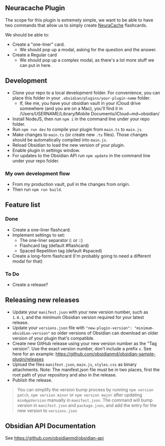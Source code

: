 ## Neuracache Plugin
The scope for this plugin is extremely simple, we want to be able to have two commands that allow us to simply create [NeuraCache](https://neuracache.com/) flashcards. 

We should be able to:
- Create a "one-liner" card.
  - We should pop up a modal, asking for the question and the answer.
- Create a Regular card 
  - We should pop up a complex modal, as there's a lot more stuff we can put in here.

## Development

- Clone your repo to a local development folder. For convenience, you can place this folder in your `.obsidian/plugins/your-plugin-name` folder.
  - If, like me, you have your obsidian vault in your iCloud drive somewhere (and you are on a Mac), you'll find it in /Users/USERNAME/Library/Mobile Documents/iCloud~md~obsidian/
- Install NodeJS, then run `npm i` in the command line under your repo folder.
- Run `npm run dev` to compile your plugin from `main.ts` to `main.js`.
- Make changes to `main.ts` (or create new `.ts` files). Those changes should be automatically compiled into `main.js`.
- Reload Obsidian to load the new version of your plugin.
- Enable plugin in settings window.
- For updates to the Obsidian API run `npm update` in the command line under your repo folder.

### My own development flow
- From my production vault, pull in the changes from origin.
- Then run `npm run build`.

## Feature list
### Done
- Create a one-liner flashcard.
- Implement settings to set:
  - The one-liner separator (: or ::)
  - Flashcard tag (default #flashcard)
  - Spaced Repetition tag (default #spaced)
- Create a long-form flashcard (I'm probably going to need a different modal for that)
### To Do 
- Create a release?

## Releasing new releases

- Update your `manifest.json` with your new version number, such as `1.0.1`, and the minimum Obsidian version required for your latest release.
- Update your `versions.json` file with `"new-plugin-version": "minimum-obsidian-version"` so older versions of Obsidian can download an older version of your plugin that's compatible.
- Create new GitHub release using your new version number as the "Tag version". Use the exact version number, don't include a prefix `v`. See here for an example: https://github.com/obsidianmd/obsidian-sample-plugin/releases
- Upload the files `manifest.json`, `main.js`, `styles.css` as binary attachments. Note: The manifest.json file must be in two places, first the root path of your repository and also in the release.
- Publish the release.

> You can simplify the version bump process by running `npm version patch`, `npm version minor` or `npm version major` after updating `minAppVersion` manually in `manifest.json`.
> The command will bump version in `manifest.json` and `package.json`, and add the entry for the new version to `versions.json`

## Obsidian API Documentation

See https://github.com/obsidianmd/obsidian-api
